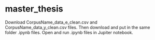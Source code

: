 # master_thesis
Download CorpusName_data_e_clean.csv and CorpusName_data_y_clean.csv files. Then download and put in the same folder .ipynb files. Open and run .ipynb files in Jupiter notebook. 
